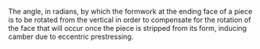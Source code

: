 ﻿The angle, in radians, by which the formwork at the ending face of a piece is to be rotated from the vertical in order to compensate for the rotation of the face that will occur once the piece is stripped from its form, inducing camber due to eccentric prestressing.
